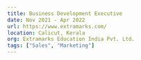 ```yaml
---
title: Business Development Executive
date: Nov 2021 - Apr 2022
url: https://www.extramarks.com/
location: Calicut, Kerala
org: Extramarks Education India Pvt. Ltd.
tags: ["Sales", "Marketing"]
---
```


